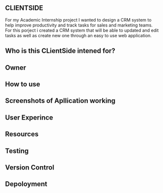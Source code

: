 
CLIENTSIDE
-----
For my Academic Internship project I wanted to design a CRM system to help improve productivity and track tasks for sales and marketing teams. For this porject i created a CRM system that will be able to updated and edit tasks as well as create new one through an easy to use web application. 

Who is this CLientSide intened for?
---------

Owner
--------------



How to use
------------


Screenshots of Apllication working
-----------------------------


User Experince
-----------------

Resources
--------------

Testing
-----------------


Version Control
------------------


Depoloyment
----------------
